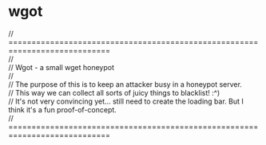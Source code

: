 # wgot
// ============================================================================<br />
//<br />
// Wgot - a small wget honeypot<br />
//<br />
// The purpose of this is to keep an attacker busy in a honeypot server.<br />
// This way we can collect all sorts of juicy things to blacklist! :^)<br />
// It's not very convincing yet... still need to create the loading bar. But I think it's a fun proof-of-concept.<br />
// ============================================================================
